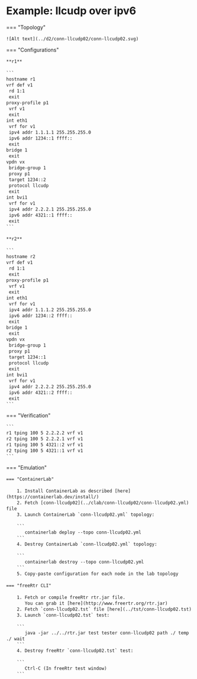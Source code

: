 # Example: llcudp over ipv6

=== "Topology"

    ![Alt text](../d2/conn-llcudp02/conn-llcudp02.svg)

=== "Configurations"

    **r1**

    ```
    hostname r1
    vrf def v1
     rd 1:1
     exit
    proxy-profile p1
     vrf v1
     exit
    int eth1
     vrf for v1
     ipv4 addr 1.1.1.1 255.255.255.0
     ipv6 addr 1234::1 ffff::
     exit
    bridge 1
     exit
    vpdn vx
     bridge-group 1
     proxy p1
     target 1234::2
     protocol llcudp
     exit
    int bvi1
     vrf for v1
     ipv4 addr 2.2.2.1 255.255.255.0
     ipv6 addr 4321::1 ffff::
     exit
    ```

    **r2**

    ```
    hostname r2
    vrf def v1
     rd 1:1
     exit
    proxy-profile p1
     vrf v1
     exit
    int eth1
     vrf for v1
     ipv4 addr 1.1.1.2 255.255.255.0
     ipv6 addr 1234::2 ffff::
     exit
    bridge 1
     exit
    vpdn vx
     bridge-group 1
     proxy p1
     target 1234::1
     protocol llcudp
     exit
    int bvi1
     vrf for v1
     ipv4 addr 2.2.2.2 255.255.255.0
     ipv6 addr 4321::2 ffff::
     exit
    ```

=== "Verification"

    ```
    r1 tping 100 5 2.2.2.2 vrf v1
    r2 tping 100 5 2.2.2.1 vrf v1
    r1 tping 100 5 4321::2 vrf v1
    r2 tping 100 5 4321::1 vrf v1
    ```

=== "Emulation"

    === "ContainerLab"

        1. Install ContainerLab as described [here](https://containerlab.dev/install/)  
        2. Fetch [conn-llcudp02](../clab/conn-llcudp02/conn-llcudp02.yml) file  
        3. Launch ContainerLab `conn-llcudp02.yml` topology:  

        ```
           containerlab deploy --topo conn-llcudp02.yml  
        ```
        4. Destroy ContainerLab `conn-llcudp02.yml` topology:  

        ```
           containerlab destroy --topo conn-llcudp02.yml  
        ```
        5. Copy-paste configuration for each node in the lab topology

    === "freeRtr CLI"

        1. Fetch or compile freeRtr rtr.jar file.  
           You can grab it [here](http://www.freertr.org/rtr.jar)  
        2. Fetch `conn-llcudp02.tst` file [here](../tst/conn-llcudp02.tst)  
        3. Launch `conn-llcudp02.tst` test:  

        ```
           java -jar ../../rtr.jar test tester conn-llcudp02 path ./ temp ./ wait
        ```
        4. Destroy freeRtr `conn-llcudp02.tst` test:  

        ```
           Ctrl-C (In freeRtr test window)
        ```

